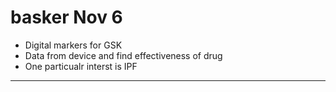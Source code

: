 # basker  Nov 6

+ Digital markers for GSK
+ Data from device and find effectiveness of drug
+ One particualr interst is IPF

-----